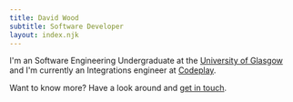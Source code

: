```yaml
---
title: David Wood
subtitle: Software Developer
layout: index.njk
---
```

I'm an Software Engineering Undergraduate at the [University of Glasgow](https://gla.ac.uk) and I'm currently an Integrations engineer at [Codeplay](https://www.codeplay.com/).

Want to know more? Have a look around and [get in touch](mailto:hello@davidtw.co).
